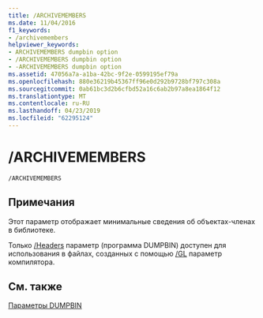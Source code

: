```yaml
---
title: /ARCHIVEMEMBERS
ms.date: 11/04/2016
f1_keywords:
- /archivemembers
helpviewer_keywords:
- ARCHIVEMEMBERS dumpbin option
- /ARCHIVEMEMBERS dumpbin option
- -ARCHIVEMEMBERS dumpbin option
ms.assetid: 47056a7a-a1ba-42bc-9f2e-0599195ef79a
ms.openlocfilehash: 880e36219b45367ff96e0d292b9728bf797c308a
ms.sourcegitcommit: 0ab61bc3d2b6cfbd52a16c6ab2b97a8ea1864f12
ms.translationtype: MT
ms.contentlocale: ru-RU
ms.lasthandoff: 04/23/2019
ms.locfileid: "62295124"
---
```

# <a name="archivemembers"></a>/ARCHIVEMEMBERS

```
/ARCHIVEMEMBERS
```

## <a name="remarks"></a>Примечания

Этот параметр отображает минимальные сведения об объектах-членах в библиотеке.

Только [/Headers](headers.md) параметр (программа DUMPBIN) доступен для использования в файлах, созданных с помощью [/GL](gl-whole-program-optimization.md) параметр компилятора.

## <a name="see-also"></a>См. также

[Параметры DUMPBIN](dumpbin-options.md)
